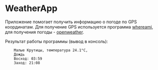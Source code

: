 # WeatherApp

Приложение помогает получить информацию о погоде по GPS координатам. 
Для получение GPS используется программа [whereami](https://github.com/robmathers/WhereAmI), для получения погоды  - [openweather](https://openweathermap.org/api).

Результат работы программы (вывод в консоль):
<html>
    <head>

        Малые Крутицы, температура 24.1°C, 
        Дождь 
        Восход: 03:59 
        Заход: 21:08
</html>